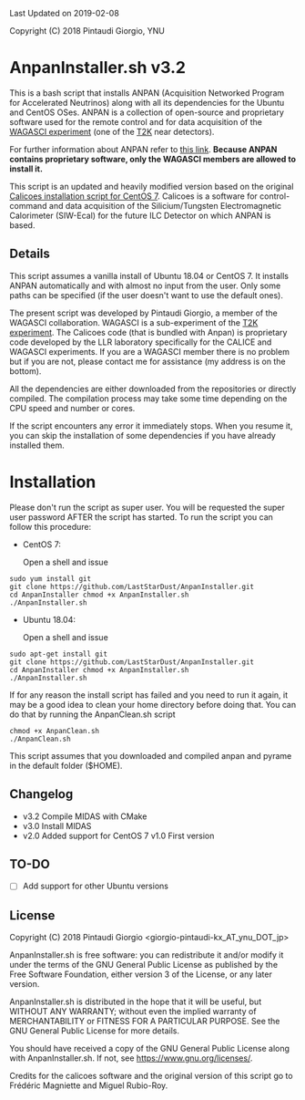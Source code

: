 Last Updated on 2019-02-08

Copyright (C) 2018 Pintaudi Giorgio, YNU

# AnpanInstaller.sh v3.2

This is a bash script that installs ANPAN (Acquisition Networked Program for
Accelerated Neutrinos) along with all its dependencies for the Ubuntu and CentOS
OSes. ANPAN is a collection of open-source and proprietary software used for the
remote control and for data acquisition of the [WAGASCI
experiment](https://www-he.scphys.kyoto-u.ac.jp/research/Neutrino/WAGASCI/wiki/dokuwiki/doku.php?id=start)
(one of the [T2K](http://t2k-experiment.org/) near detectors).

For further information about ANPAN refer to [this
link](https://www-he.scphys.kyoto-u.ac.jp/research/Neutrino/WAGASCI/wiki/dokuwiki/doku.php?id=components:anpan).
**Because ANPAN contains proprietary software, only the WAGASCI members are allowed
to install it.**

This script is an updated and heavily modified version based on the original
[Calicoes installation script for CentOS
7](http://llr.in2p3.fr/sites/pyrame/calicoes/disclaimer.html). Calicoes is a
software for control-command and data acquisition of the Silicium/Tungsten
Electromagnetic Calorimeter (SIW-Ecal) for the future ILC Detector on which
ANPAN is based.

## Details

This script assumes a vanilla install of Ubuntu 18.04 or CentOS 7. It installs
ANPAN automatically and with almost no input from the user. Only some paths can
be specified (if the user doesn't want to use the default ones).

The present script was developed by Pintaudi Giorgio, a member of the WAGASCI
collaboration. WAGASCI is a sub-experiment of the [T2K
experiment](http://t2k-experiment.org/). The Calicoes code (that is bundled with
Anpan) is proprietary code developed by the LLR laboratory specifically for the
CALICE and WAGASCI experiments. If you are a WAGASCI member there is no problem
but if you are not, please contact me for assistance (my address is on the
bottom).

All the dependencies are either downloaded from the repositories or directly
compiled. The compilation process may take some time depending on the CPU speed
and number or cores.

If the script encounters any error it immediately stops. When you resume it, you
can skip the installation of some dependencies if you have already installed
them.

# Installation

Please don't run the script as super user. You will be requested the super user
password AFTER the script has started. To run the script you can follow this
procedure:

 - CentOS 7:
 
   Open a shell and issue
   
```
sudo yum install git
git clone https://github.com/LastStarDust/AnpanInstaller.git
cd AnpanInstaller chmod +x AnpanInstaller.sh
./AnpanInstaller.sh
```

 - Ubuntu 18.04:
 
   Open a shell and issue
   
```
sudo apt-get install git
git clone https://github.com/LastStarDust/AnpanInstaller.git
cd AnpanInstaller chmod +x AnpanInstaller.sh
./AnpanInstaller.sh
```

If for any reason the install script has failed and you need to run it again, it
may be a good idea to clean your home directory before doing that.  You can do
that by running the AnpanClean.sh script

```
chmod +x AnpanClean.sh
./AnpanClean.sh
```

This script assumes that you downloaded and compiled anpan and pyrame in the
default folder ($HOME).

## Changelog

 - v3.2 Compile MIDAS with CMake
 - v3.0 Install MIDAS
 - v2.0 Added support for CentOS 7 v1.0 First version

## TO-DO

 - [ ] Add support for other Ubuntu versions
 
## License

Copyright (C) 2018 Pintaudi Giorgio <giorgio-pintaudi-kx_AT_ynu_DOT_jp>

AnpanInstaller.sh is free software: you can redistribute it and/or modify it
under the terms of the GNU General Public License as published by the Free
Software Foundation, either version 3 of the License, or any later version.

AnpanInstaller.sh is distributed in the hope that it will be useful, but WITHOUT
ANY WARRANTY; without even the implied warranty of MERCHANTABILITY or FITNESS
FOR A PARTICULAR PURPOSE.  See the GNU General Public License for more details.

You should have received a copy of the GNU General Public License along with
AnpanInstaller.sh.  If not, see <https://www.gnu.org/licenses/>.

Credits for the calicoes software and the original version of this script go to
Frédéric Magniette and Miguel Rubio-Roy.
